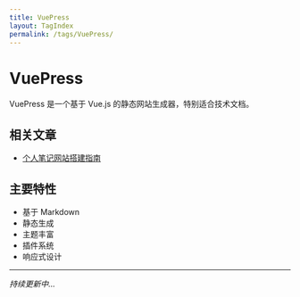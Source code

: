 ```yaml
---
title: VuePress
layout: TagIndex
permalink: /tags/VuePress/
---
```


# VuePress

VuePress 是一个基于 Vue.js 的静态网站生成器，特别适合技术文档。

## 相关文章

- [个人笔记网站搭建指南](/blogs/other/guide.html)

## 主要特性

- 基于 Markdown
- 静态生成
- 主题丰富
- 插件系统
- 响应式设计

---

*持续更新中...*
